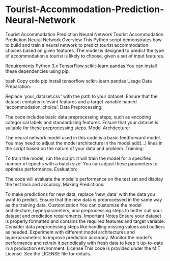 # Tourist-Accommodation-Prediction-Neural-Network
Tourist Accommodation Prediction Neural Network
Tourist Accommodation Prediction Neural Network
Overview
This Python script demonstrates how to build and train a neural network to predict tourist accommodation choices based on given features. The model is designed to predict the type of accommodation a tourist is likely to choose, given a set of input features.

Requirements
Python 3.x
TensorFlow
scikit-learn
pandas
You can install these dependencies using pip:

bash
Copy code
pip install tensorflow scikit-learn pandas
Usage
Data Preparation:

Replace 'your_dataset.csv' with the path to your dataset. Ensure that the dataset contains relevant features and a target variable named 'accommodation_choice'.
Data Preprocessing:

The code includes basic data preprocessing steps, such as encoding categorical labels and standardizing features. Ensure that your dataset is suitable for these preprocessing steps.
Model Architecture:

The neural network model used in this code is a basic feedforward model. You may need to adjust the model architecture in the model.add(...) lines in the script based on the nature of your data and problem.
Training:

To train the model, run the script. It will train the model for a specified number of epochs with a batch size. You can adjust these parameters to optimize performance.
Evaluation:

The code will evaluate the model's performance on the test set and display the test loss and accuracy.
Making Predictions:

To make predictions for new data, replace 'new_data' with the data you want to predict. Ensure that the new data is preprocessed in the same way as the training data.
Customization
You can customize the model architecture, hyperparameters, and preprocessing steps to better suit your dataset and prediction requirements.
Important Notes
Ensure your dataset is properly formatted and contains the required features and target variable.
Consider data preprocessing steps like handling missing values and outliers as needed.
Experiment with different model architectures and hyperparameters to improve prediction accuracy.
Monitor the model's performance and retrain it periodically with fresh data to keep it up-to-date in a production environment.
License
This code is provided under the MIT License. See the LICENSE file for details.

